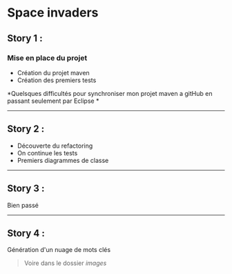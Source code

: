 # Space invaders
## Story 1 : 
### Mise en place du projet
- Création du projet maven
- Création des premiers tests

*Quelsques difficultés pour synchroniser mon projet maven a gitHub en passant seulement par Eclipse *

------------

## Story 2 :
- Découverte du refactoring
- On continue les tests
- Premiers diagrammes de classe

------------

## Story 3 :
Bien passé

------------

## Story 4 :
Génération d'un nuage de mots clés
> Voire dans le dossier *images*

